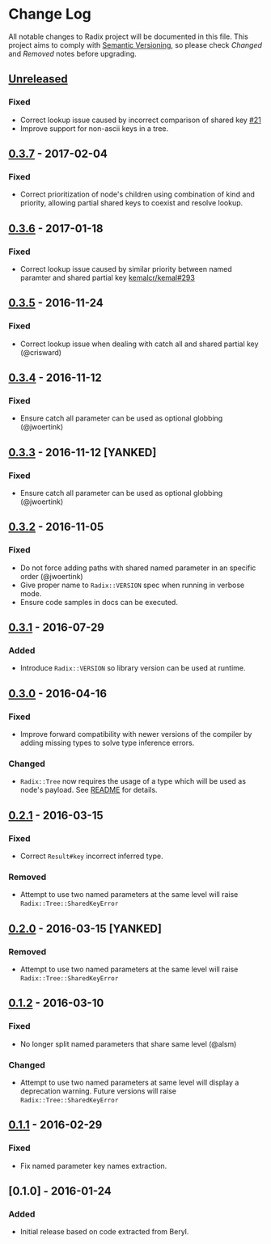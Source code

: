# Change Log

All notable changes to Radix project will be documented in this file.
This project aims to comply with [Semantic Versioning](http://semver.org/),
so please check *Changed* and *Removed* notes before upgrading.

## [Unreleased]
### Fixed
- Correct lookup issue caused by incorrect comparison of shared key [#21](https://github.com/luislavena/radix/issues/21)
- Improve support for non-ascii keys in a tree.

## [0.3.7] - 2017-02-04
### Fixed
- Correct prioritization of node's children using combination of kind and
  priority, allowing partial shared keys to coexist and resolve lookup.

## [0.3.6] - 2017-01-18
### Fixed
- Correct lookup issue caused by similar priority between named paramter and
  shared partial key [kemalcr/kemal#293](https://github.com/kemalcr/kemal/issues/293)

## [0.3.5] - 2016-11-24
### Fixed
- Correct lookup issue when dealing with catch all and shared partial key (@crisward)

## [0.3.4] - 2016-11-12
### Fixed
- Ensure catch all parameter can be used as optional globbing (@jwoertink)

## [0.3.3] - 2016-11-12 [YANKED]
### Fixed
- Ensure catch all parameter can be used as optional globbing (@jwoertink)

## [0.3.2] - 2016-11-05
### Fixed
- Do not force adding paths with shared named parameter in an specific order (@jwoertink)
- Give proper name to `Radix::VERSION` spec when running in verbose mode.
- Ensure code samples in docs can be executed.

## [0.3.1] - 2016-07-29
### Added
- Introduce `Radix::VERSION` so library version can be used at runtime.

## [0.3.0] - 2016-04-16
### Fixed
- Improve forward compatibility with newer versions of the compiler by adding
  missing types to solve type inference errors.

### Changed
- `Radix::Tree` now requires the usage of a type which will be used as node's
  payload. See [README](README.md) for details.

## [0.2.1] - 2016-03-15
### Fixed
- Correct `Result#key` incorrect inferred type.

### Removed
- Attempt to use two named parameters at the same level will raise
  `Radix::Tree::SharedKeyError`

## [0.2.0] - 2016-03-15 [YANKED]
### Removed
- Attempt to use two named parameters at the same level will raise
  `Radix::Tree::SharedKeyError`

## [0.1.2] - 2016-03-10
### Fixed
- No longer split named parameters that share same level (@alsm)

### Changed
- Attempt to use two named parameters at same level will display a
  deprecation warning. Future versions will raise `Radix::Tree::SharedKeyError`

## [0.1.1] - 2016-02-29
### Fixed
- Fix named parameter key names extraction.

## [0.1.0] - 2016-01-24
### Added
- Initial release based on code extracted from Beryl.

[Unreleased]: https://github.com/luislavena/radix/compare/v0.3.7...HEAD
[0.3.7]: https://github.com/luislavena/radix/compare/v0.3.6...v0.3.7
[0.3.6]: https://github.com/luislavena/radix/compare/v0.3.5...v0.3.6
[0.3.5]: https://github.com/luislavena/radix/compare/v0.3.4...v0.3.5
[0.3.4]: https://github.com/luislavena/radix/compare/v0.3.3...v0.3.4
[0.3.3]: https://github.com/luislavena/radix/compare/v0.3.2...v0.3.3
[0.3.2]: https://github.com/luislavena/radix/compare/v0.3.1...v0.3.2
[0.3.1]: https://github.com/luislavena/radix/compare/v0.3.0...v0.3.1
[0.3.0]: https://github.com/luislavena/radix/compare/v0.2.1...v0.3.0
[0.2.1]: https://github.com/luislavena/radix/compare/v0.2.0...v0.2.1
[0.2.0]: https://github.com/luislavena/radix/compare/v0.1.2...v0.2.0
[0.1.2]: https://github.com/luislavena/radix/compare/v0.1.1...v0.1.2
[0.1.1]: https://github.com/luislavena/radix/compare/v0.1.0...v0.1.1
